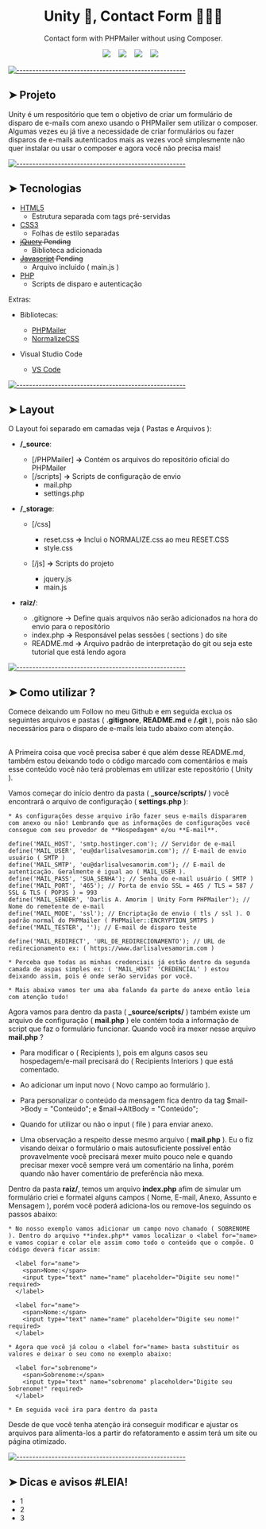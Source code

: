 <h1 align='center'> Unity 👋, Contact Form 🧑🏻‍💻 </h1>

<p align='center'>
  Contact form with PHPMailer without using Composer.
</p>

<p align='center'>
  <a title="Darlis A. Amorim_ | DevTo" target="_blank" href="https://dev.to/darlisamorim"><img src="https://img.shields.io/badge/DEV.TO-%230A0A0A.svg?&style=for-the-badge&logo=dev-dot-to&logoColor=white" /></a>&nbsp;&nbsp;&nbsp;
  <a title="Darlis A. Amorim_ | Medium" href="https://medium.com/@darlisamorim"><img src="https://img.shields.io/badge/medium-%2312100E.svg?&style=for-the-badge&logo=medium&logoColor=white" /></a>&nbsp;&nbsp;&nbsp;
  <a title="Darlis A. Amorim_ | CodePen" href="https://codepen.io/darlisamorim"><img src="https://img.shields.io/badge/CodePen-white?style=for-the-badge&logo=codepen&logoColor=black" /></a>&nbsp;&nbsp;&nbsp;
  <a title="Darlis A. Amorim_ | Website" href="https://www.darlisalvesamorim.com"><img src="https://img.shields.io/badge/-My%20Blog-17bf63?&style=for-the-badge&logo=blog&logoColor=black" /></a>&nbsp;&nbsp;&nbsp;
</p>


[![-----------------------------------------------------](https://raw.githubusercontent.com/andreasbm/readme/master/assets/lines/rainbow.png)](#projeto)

## ➤ Projeto

Unity é um respositório que tem o objetivo de criar um formulário de disparo de e-mails com anexo usando o PHPMailer sem utilizar o composer. Algumas vezes eu já tive a necessidade de criar formulários ou fazer disparos de e-mails autenticados mais as vezes você simplesmente não quer instalar ou usar o composer e agora você não precisa mais!



[![-----------------------------------------------------](https://raw.githubusercontent.com/andreasbm/readme/master/assets/lines/rainbow.png)](#tecnologias)

## ➤ Tecnologias

- [HTML5](https://html5.org/)
  - Estrutura separada com tags pré-servidas
- [CSS3](https://www.w3.org/Style/CSS/Overview.en.html)
  - Folhas de estilo separadas
- ~~[jQuery](https://jquery.com/) Pending~~
  - Biblioteca adicionada
- ~~[Javascript](https://javascript.info/) Pending~~
  - Arquivo incluido ( main.js )
- [PHP](https://www.php.net/)
  - Scripts de disparo e autenticação


Extras:
  * Bibliotecas:
    * [PHPMailer](https://github.com/PHPMailer/PHPMailer)
    * [NormalizeCSS](https://necolas.github.io/normalize.css/)


  * Visual Studio Code
    * [VS Code](https://code.visualstudio.com/)




[![-----------------------------------------------------](https://raw.githubusercontent.com/andreasbm/readme/master/assets/lines/rainbow.png)](#layout)

## ➤ Layout

O Layout foi separado em camadas veja ( Pastas e Arquivos ):

  * **/_source**:
    * [/PHPMailer] **->** Contém os arquivos do repositório oficial do PHPMailer
    * [/scripts] **->** Scripts de configuração de envio
      * mail.php
      * settings.php

  * **/_storage**:
    * [/css]
      * reset.css **->** Inclui o NORMALIZE.css ao meu RESET.CSS
      * style.css

    * [/js] **->** Scripts do projeto
      * jquery.js
      * main.js

  * **raiz/**:
    * .gitignore -> Define quais arquivos não serão adicionados na hora do envio para o repositório
    * index.php **->** Responsável pelas sessões ( sections ) do site
    * README.md **->** Arquivo padrão de interpretação do git ou seja este tutorial que está lendo agora


[![-----------------------------------------------------](https://raw.githubusercontent.com/andreasbm/readme/master/assets/lines/rainbow.png)](#file-insomnia)

## ➤ Como utilizar ?

Comece deixando um Follow no meu Github e em seguida exclua os seguintes arquivos e pastas ( **.gitignore**, **README.md** e **/.git** ), pois não são necessários para o disparo de e-mails leia tudo abaixo com atenção. </br></br>

A Primeira coisa que você precisa saber é que além desse README.md, também estou deixando todo o código marcado com comentários e mais esse conteúdo você não terá problemas em utilizar este repositório ( Unity ).

Vamos começar do início dentro da pasta ( **_source/scripts/** ) você encontrará o arquivo de configuração ( **settings.php** ):
```
* As configurações desse arquivo irão fazer seus e-mails dispararem com anexo ou não! Lembrando que as informações de configurações você consegue com seu provedor de **Hospedagem* e/ou **E-mail**.

define('MAIL_HOST', 'smtp.hostinger.com'); // Servidor de e-mail
define('MAIL_USER', 'eu@darlisalvesamorim.com'); // E-mail de envio usuário ( SMTP )
define('MAIL_SMTP', 'eu@darlisalvesamorim.com'); // E-mail de autenticação. Geralmente é igual ao ( MAIL_USER ).
define('MAIL_PASS', 'SUA_SENHA'); // Senha do e-mail usuário ( SMTP )
define('MAIL_PORT', '465'); // Porta de envio SSL = 465 / TLS = 587 / SSL & TLS ( POP3S ) = 993
define('MAIL_SENDER', 'Darlis A. Amorim | Unity Form PHPMailer'); // Nome do remetente de e-mail
define('MAIL_MODE', 'ssl'); // Encriptação de envio ( tls / ssl ). O padrão normal do PHPMailer ( PHPMailer::ENCRYPTION_SMTPS )
define('MAIL_TESTER', ''); // E-mail de disparo teste

define('MAIL_REDIRECT', 'URL_DE_REDIRECIONAMENTO'); // URL de redirecionamento ex: ( https://www.darlisalvesamorim.com )

* Perceba que todas as minhas credenciais já estão dentro da segunda camada de aspas simples ex: ( 'MAIL_HOST' 'CREDENCIAL' ) estou deixando assim, pois é onde serão servidas por você.

* Mais abaixo vamos ter uma aba falando da parte do anexo então leia com atenção tudo!
```

Agora vamos para dentro da pasta ( **_source/scripts/** ) também existe um arquivo de configuração ( **mail.php** ) ele contém toda a informação de script que faz o formulário funcionar. Quando você ira mexer nesse arquivo **mail.php** ? 

  * Para modificar o ( Recipients ), pois em alguns casos seu hospedagem/e-mail precisará do ( Recipients Interiors ) que está comentado.
  * Ao adicionar um input novo ( Novo campo ao formulário ).
  * Para personalizar o conteúdo da mensagem fica dentro da tag  $mail->Body = "Conteúdo"; e $mail->AltBody = "Conteúdo";
  * Quando for utilizar ou não o input ( file ) para enviar anexo.

* Uma observação a respeito desse mesmo arquivo ( **mail.php** ). Eu o fiz visando deixar o formulário o mais autosuficiente possível então provavelmente você precisará mexer muito pouco nele e quando precisar mexer você sempre verá um comentário na linha, porém quando não haver comentário de preferência não mexa.

Dentro da pasta **raiz/**, temos um arquivo **index.php** afim de simular um formulário criei e formatei alguns campos ( Nome, E-mail, Anexo, Assunto e Mensagem ), porém você poderá adiciona-los ou remove-los seguindo os passos abaixo:
```
* No nosso exemplo vamos adicionar um campo novo chamado ( SOBRENOME ). Dentro do arquivo **index.php** vamos localizar o <label for="name> e vamos copiar e colar ele assim como todo o conteúdo que o compõe. O código deverá ficar assim:

  <label for="name">
    <span>Nome:</span>
    <input type="text" name="name" placeholder="Digite seu nome!" required>
  </label>
  
  <label for="name">
    <span>Nome:</span>
    <input type="text" name="name" placeholder="Digite seu nome!" required>
  </label>

* Agora que você já colou o <label for="name> basta substituir os valores e deixar o seu como no exemplo abaixo:

  <label for="sobrenome">
    <span>Sobrenome:</span>
    <input type="text" name="sobrenome" placeholder="Digite seu Sobrenome!" required>
  </label>

* Em seguida você ira para dentro da pasta 

```
Desde de que você tenha atenção irá conseguir modificar e ajustar os arquivos para alimenta-los a partir do refatoramento e assim terá um site ou página otimizado.

[![-----------------------------------------------------](https://raw.githubusercontent.com/andreasbm/readme/master/assets/lines/rainbow.png)](#file-insomnia)

## ➤ Dicas e avisos #LEIA!

* 1
* 2
* 3
